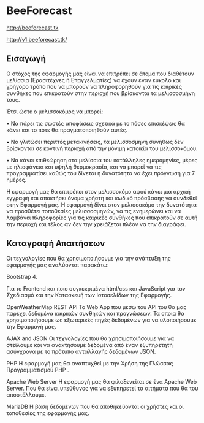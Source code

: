 # BeeForecast

http://beeforecast.tk

http://v1.beeforecast.tk/


Εισαγωγή
-----------------------------------------------------------------------------------------
Ο στόχος της εφαρμογής μας είναι να επιτρέπει σε άτομα που διαθέτουν μελίσσια (Ερασιτέχνες ή Επαγγελματίες) να έχουν έναν εύκολο και γρήγορο τρόπο που να μπορούν να πληροφορηθούν για τις καιρικές συνθήκες που επικρατούν στην περιοχή που βρίσκονται τα μελισσοσμήνη τους.

Έτσι ώστε ο μελισσοκόμος να μπορεί:

  •	Να πάρει τις σωστές αποφάσεις σχετικά με το πόσες επισκέψεις θα κάνει και το πότε θα πραγματοποιηθούν αυτές. 

  •	Να γλιτώσει περιττές μετακινήσεις,  τα μελισσοσμηνη  συνήθως δεν βρίσκονται σε κοντινή περιοχή από την μόνιμη κατοικία του μελισσοκόμου. 

  •	Να κάνει επιθεώρηση στα μελίσσια του  κατάλληλες ημερομηνίες, μέρες με ηλιοφάνεια και υψηλή θερμοκρασία,  και να μπορεί να τις προγραμματίσει καθώς του δίνεται η δυνατότητα να έχει πρόγνωση για 7 ημέρες.

Η  εφαρμογή μας θα επιτρέπει στον μελισσοκόμο αφού κάνει μια αρχική εγγραφή και αποκτήσει όνομα χρήστη και κωδικό πρόσβασης να συνδεθεί στην Εφαρμογή μας. Η εφαρμογή δίνει στον μελισσοκόμο την δυνατότητα να προσθέτει τοποθεσίες μελισσοσμηνών, να τις ενημερώνει και  να λαμβάνει πληροφορίες για τις καιρικές συνθήκες που επικρατούν σε αυτή την περιοχή και τέλος αν δεν την χρειάζεται πλέον να την διαγράφει.


Καταγραφή Απαιτήσεων
-----------------------------------------------------------------------------------------------------
Οι τεχνολογίες που θα χρησιμοποιήσουμε για την ανάπτυξη της εφαρμογής μας αναλύονται παρακάτω:


Bootstrap 4.

   Για το Frontend  και ποιο συγκεκριμένα html/css και JavaScript  για τον Σχεδιασμό και την Κατασκευή των Ιστοσελίδων της Εφαρμογής. 
 
OpenWeatherMap REST API 
    Το Web App που μέσω του API του θα μας παρέχει δεδομένα καιρικών συνθηκών και  προγνώσεων. Τα οποια θα χρησιμοποιήσουμε ως εξωτερικές πηγές δεδομένων για να υλοποιήσουμε  την Εφαρμογή μας.

AJAX and JSON 
    Οι τεχνολογίες που θα χρησιμοποιήσουμε για να στείλουμε και να ανακτήσουμε δεδομένα από έναν εξυπηρετητή ασύγχρονα με το  πρότυπο ανταλλαγής δεδομένων JSON.

PHP 
    Η εφαρμογή μας θα αναπτυχθεί  με την Χρήση της Γλώσσας Προγραμματισμού PHP . 

Apache Web Server 
   H εφαρμογή μας θα φιλοξενείται σε ένα Apache Web Server. Που θα είναι υπεύθυνος για να εξυπηρετεί τα αιτήματα που θα του αποστέλλουμε.

MariaDB 
  Η βάση δεδομένων που θα αποθηκεύονται οι χρήστες και οι τοποθεσίες της εφαρμογής μας.
